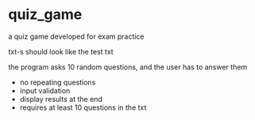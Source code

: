 # quiz_game
a quiz game developed for exam practice

txt-s should look like the test txt

the program asks 10 random questions, and the user has to answer them
 - no repeating questions
 - input validation
 - display results at the end
 - requires at least 10 questions in the txt
